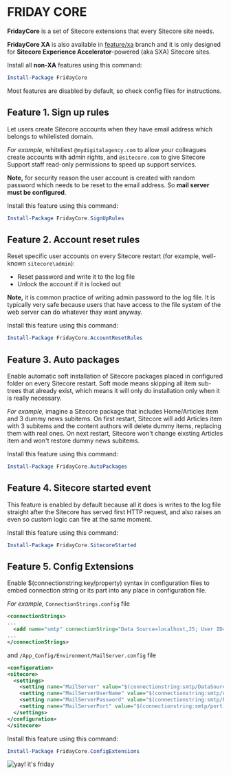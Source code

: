 # FRIDAY CORE

**FridayCore** is a set of Sitecore extensions that every Sitecore site needs.

**FridayCore XA** is also available in [feature/xa](https://github.com/AlenPelin/FridayCore/tree/feature/xa) branch and it is only designed for **Sitecore Experience Accelerator**-powered (aka SXA) Sitecore sites.

Install all **non-XA** features using this command:

```ps1
Install-Package FridayCore
```

Most features are disabled by default, so check config files for instructions.

## Feature 1. Sign up rules

Let users create Sitecore accounts when they have email address which belongs to
whilelisted domain.

_For example,_ whiteliest `@mydigitalagency.com` to allow your colleagues create
accounts with admin rights, and `@sitecore.com` to give Sitecore Support staff
read-only permissions to speed up support services.

**Note,** for security reason the user account is created with random password
which needs to be reset to the email address. So **mail server must be configured**.

Install this feature using this command:

```ps1
Install-Package FridayCore.SignUpRules
```

## Feature 2. Account reset rules

Reset specific user accounts on every Sitecore restart (for example, well-known
`sitecore\admin`):

* Reset password and write it to the log file
* Unlock the account if it is locked out

**Note,** it is common practice of writing admin password to the log file. It is typically very safe because users that
have access to the file system of the web server can do whatever thay want anyway.

Install this feature using this command:

```ps1
Install-Package FridayCore.AccountResetRules
```

## Feature 3. Auto packages

Enable automatic soft installation of Sitecore packages placed in configured folder on every Sitecore restart.
Soft mode means skipping all item sub-trees that already exist, which means it will only do installation only
when it is really necessary.

_For example,_ imagine a Sitecore package that includes Home/Articles item and 3 dummy news subitems. On first restart,
Sitecore will add Articles item with 3 subitems and the content authors will delete dummy items, replacing them with
real ones. On next restart, Sitecore won't change eixsting Articles item and won't restore dummy news subitems.

Install this feature using this command:

```ps1
Install-Package FridayCore.AutoPackages
```

## Feature 4. Sitecore started event

This feature is enabled by default because all it does is writes to the log file straight after
the Sitecore has served first HTTP request, and also raises an even so custom logic can fire at the same moment.

Install this feature using this command:

```ps1
Install-Package FridayCore.SitecoreStarted
```

## Feature 5. Config Extensions

Enable $(connectionstring:key/property) syntax in configuration files to embed connection string or its part into
any place in configuration file.

_For example,_ `ConnectionStrings.config` file

```xml
<connectionStrings>
...
  <add name="smtp" connectionString="Data Source=localhost,25; User ID=smtpusername; Password=smtppassword" />
...
</connectionStrings>
```

and `/App_Config/Environment/MailServer.config` file

```xml
<configuration>
<sitecore>
  <settings>
    <setting name="MailServer" value="$(connectionstring:smtp/DataSource)" />
    <setting name="MailServerUserName" value="$(connectionstring:smtp/username)" />
    <setting name="MailServerPassword" value="$(connectionstring:smtp/Password)" />
    <setting name="MailServerPort" value="$(connectionstring:smtp/port)" />
  </settings>
</configuration>
</sitecore>
```

Install this feature using this command:

```ps1
Install-Package FridayCore.ConfigExtensions
```

![yay! it's friday](https://user-images.githubusercontent.com/2854666/41104450-b86c2058-6aae-11e8-88ef-7bbafcc799c3.png)
